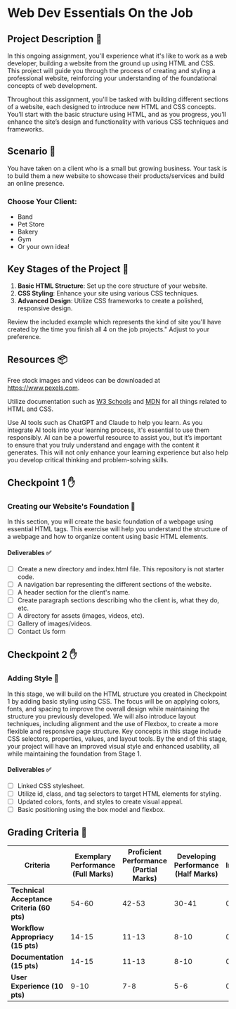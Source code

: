 # Web Dev Essentials On the Job

## Project Description 📄

In this ongoing assignment, you'll experience what it's like to work as a web developer, building a website from the ground up using HTML and CSS. This project will guide you through the process of creating and styling a professional website, reinforcing your understanding of the foundational concepts of web development.

Throughout this assignment, you'll be tasked with building different sections of a website, each designed to introduce new HTML and CSS concepts. You’ll start with the basic structure using HTML, and as you progress, you’ll enhance the site’s design and functionality with various CSS techniques and frameworks.

## Scenario 🌟

You have taken on a client who is a small but growing business. Your task is to build them a new website to showcase their products/services and build an online presence.

### Choose Your Client:
- Band
- Pet Store
- Bakery
- Gym
- Or your own idea!

## Key Stages of the Project 🚀

1. **Basic HTML Structure**: Set up the core structure of your website.
2. **CSS Styling**: Enhance your site using various CSS techniques.
3. **Advanced Design**: Utilize CSS frameworks to create a polished, responsive design.

Review the included example which represents the kind of site you'll have created by the time you finish all 4 on the job projects." Adjust to your preference.

## Resources 📦

Free stock images and videos can be downloaded at https://www.pexels.com.

Utilize documentation such as [W3 Schools](https://www.w3schools.com/) and [MDN](https://developer.mozilla.org/en-US/) for all things related to HTML and CSS.

Use AI tools such as ChatGPT and Claude to help you learn. As you integrate AI tools into your learning process, it's essential to use them responsibly. AI can be a powerful resource to assist you, but it’s important to ensure that you truly understand and engage with the content it generates. This will not only enhance your learning experience but also help you develop critical thinking and problem-solving skills.

## Checkpoint 1 ✋

### Creating our Website's Foundation 📄

In this section, you will create the basic foundation of a webpage using essential HTML tags. This exercise will help you understand the structure of a webpage and how to organize content using basic HTML elements.

#### Deliverables ✅

- [ ] Create a new directory and index.html file. This repository is not starter code.
- [ ] A navigation bar representing the different sections of the website.
- [ ] A header section for the client's name.
- [ ] Create paragraph sections describing who the client is, what they do, etc.
- [ ] A directory for assets (images, videos, etc).
- [ ] Gallery of images/videos.
- [ ] Contact Us form

## Checkpoint 2 ✋

### Adding Style 📄

In this stage, we will build on the HTML structure you created in Checkpoint 1 by adding basic styling using CSS. The focus will be on applying colors, fonts, and spacing to improve the overall design while maintaining the structure you previously developed. We will also introduce layout techniques, including alignment and the use of Flexbox, to create a more flexible and responsive page structure. Key concepts in this stage include CSS selectors, properties, values, and layout tools. By the end of this stage, your project will have an improved visual style and enhanced usability, all while maintaining the foundation from Stage 1.

#### Deliverables ✅

- [ ] Linked CSS stylesheet.
- [ ] Utilize id, class, and tag selectors to target HTML elements for styling.
- [ ] Updated colors, fonts, and styles to create visual appeal.
- [ ] Basic positioning using the box model and flexbox.

## Grading Criteria 💯

| Criteria                                   | Exemplary Performance (Full Marks) | Proficient Performance (Partial Marks) | Developing Performance (Half Marks) | Needs Improvement (No Marks) |
|--------------------------------------------|------------------------------------|----------------------------------------|-------------------------------------|------------------------------|
| **Technical Acceptance Criteria (60 pts)** | 54-60                              | 42-53                                  | 30-41                               | 0-29                         |
| **Workflow Appropriacy (15 pts)**          | 14-15                              | 11-13                                  | 8-10                                | 0-7                          |
| **Documentation (15 pts)**                 | 14-15                              | 11-13                                  | 8-10                                | 0-7                          |
| **User Experience (10 pts)**               | 9-10                               | 7-8                                    | 5-6                                 | 0-4                          |
